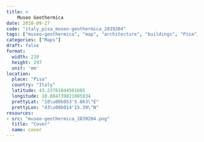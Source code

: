 ```yaml
---
title: > 
    Museo Geothermica
date: 2018-09-27
code: "italy_pisa_museo-geothermica_2839204"
tags: ["museo-geothermica", "map", "architecture", "buildings", "Pisa", "Italy"]
categories: ["Maps"]
draft: false
format:
  width: 210
  height: 297
  unit: 'mm'
location:
  place: "Pisa"
  country: "Italy"
  latitude: 43.23761044501605
  longitude: 10.884739821085834
  prettyLat: "10\u00b053'5.063\"E"
  prettyLon: "43\u00b014'15.39\"N"
resources:
- src: "museo-geothermica_2839204.png"
  title: "Cover"
  name: cover
---
```


